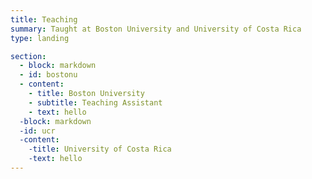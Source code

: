 ```yaml
---
title: Teaching
summary: Taught at Boston University and University of Costa Rica
type: landing

section: 
  - block: markdown
  - id: bostonu
  - content:
    - title: Boston University
    - subtitle: Teaching Assistant
    - text: hello
  -block: markdown
  -id: ucr
  -content:
    -title: University of Costa Rica
    -text: hello
---
```

